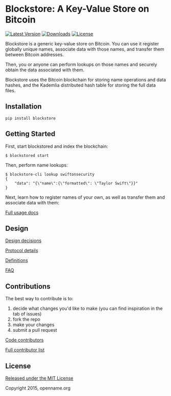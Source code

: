 # Blockstore: A Key-Value Store on Bitcoin

[![Latest Version](https://pypip.in/version/blockstore/badge.svg)](https://pypi.python.org/pypi/blockstore/)
[![Downloads](https://pypip.in/download/blockstore/badge.svg)](https://pypi.python.org/pypi/blockstore/)
[![License](https://pypip.in/license/blockstore/badge.svg)](https://pypi.python.org/pypi/blockstore>/)

Blockstore is a generic key-value store on Bitcoin. You can use it register globally unique names, associate data with those names, and transfer them between Bitcoin addresses.

Then, you or anyone can perform lookups on those names and securely obtain the data associated with them.

Blockstore uses the Bitcoin blockchain for storing name operations and data hashes, and the Kademlia distributed hash table for storing the full data files.

## Installation

```
pip install blockstore
```

## Getting Started

First, start blockstored and index the blockchain:

```
$ blockstored start
```

Then, perform name lookups:

```
$ blockstore-cli lookup swiftonsecurity
{
    "data": "{\"name\":{\"formatted\": \"Taylor Swift\"}}"
}
```

Next, learn how to register names of your own, as well as transfer them and associate data with them:

[Full usage docs](/wiki/Usage)

## Design

[Design decisions](/wiki/Design-Decisions)

[Protocol details](/wiki/Protocol-Details)

[Definitions](/wiki/Definitions)

[FAQ](/wiki/FAQ)

## Contributions

The best way to contribute is to:

1. decide what changes you'd like to make (you can find inspiration in the tab of issues)
1. fork the repo
1. make your changes
1. submit a pull request

[Code contributors](/graphs/contributors)

[Full contributor list](/wiki/Contributors)

## License

[Released under the MIT License](/LICENSE)

Copyright 2015, openname.org
